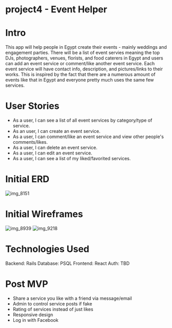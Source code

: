 # project4 - Event Helper

# Intro
This app will help people in Egypt create their events - mainly weddings and engagement parties. There will be a list of event servies meaning the top DJs, photographers, venues, florists, and food caterers in Egypt and users can add an event service or comment/like another event service. Each event service will have contact info, description, and pictures/links to their works. This is inspired by the fact that there are a numerous amount of events like that in Egypt and everyone pretty much uses the same few services.

# User Stories
- As a user, I can see a list of all event services by category/type of service.
- As an user, I can create an event service.
- As a user, I can comment/like an event service and view other people's comments/likes.
- As a user, I can delete an event service.
- As a user, I can edit an event service.
- As a user, I can see a list of my liked/favorited services.

# Initial ERD
![img_8151](https://media.git.generalassemb.ly/user/14908/files/d663c23e-b02a-11e8-8ace-a693aa95ec07)

# Initial Wireframes
![img_8939](https://media.git.generalassemb.ly/user/14908/files/ddef5626-b02a-11e8-9bfb-4c91b8dae440)
![img_9218](https://media.git.generalassemb.ly/user/14908/files/deca52d0-b02a-11e8-968b-047756769240)

# Technologies Used
Backend: Rails
Database: PSQL
Frontend: React
Auth: TBD

# Post MVP
- Share a service you like with a friend via message/email
- Admin to control service posts if fake
- Rating of services instead of just likes
- Responsive design 
- Log in with Facebook

